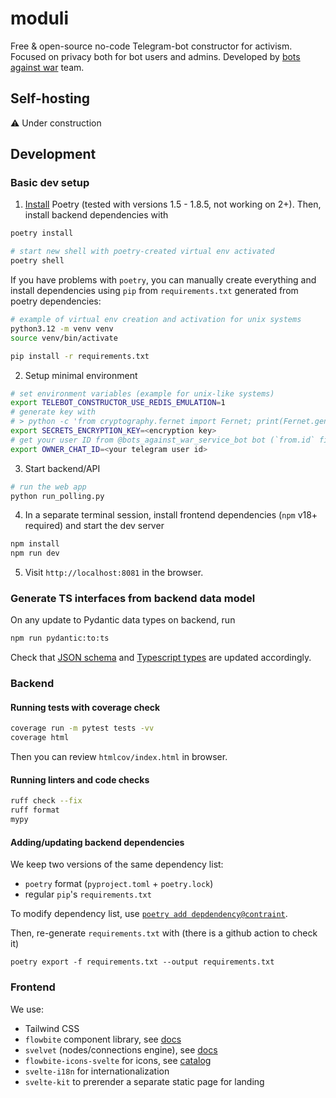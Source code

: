 # moduli

Free & open-source no-code Telegram-bot constructor for activism. Focused on privacy both for bot users and admins.
Developed by [bots against war](https://t.me/bots_against_war_bot) team.

## Self-hosting

:warning: Under construction

## Development

### Basic dev setup

1. [Install](https://python-poetry.org/docs/) Poetry (tested with versions 1.5 - 1.8.5, not working on 2+). Then, install
   backend dependencies with

```bash
poetry install

# start new shell with poetry-created virtual env activated
poetry shell
```

If you have problems with `poetry`, you can manually create everything and install dependencies using `pip`
from `requirements.txt` generated from poetry dependencies:

```bash
# example of virtual env creation and activation for unix systems
python3.12 -m venv venv
source venv/bin/activate

pip install -r requirements.txt
```

2. Setup minimal environment

```sh
# set environment variables (example for unix-like systems)
export TELEBOT_CONSTRUCTOR_USE_REDIS_EMULATION=1
# generate key with
# > python -c 'from cryptography.fernet import Fernet; print(Fernet.generate_key().decode("utf-8"))'
export SECRETS_ENCRYPTION_KEY=<encryption key>
# get your user ID from @bots_against_war_service_bot bot (`from.id` field)
export OWNER_CHAT_ID=<your telegram user id>
```

3. Start backend/API

```sh
# run the web app
python run_polling.py
```

4. In a separate terminal session, install frontend dependencies (`npm` v18+ required) and
start the dev server

```bash
npm install
npm run dev
```

5. Visit `http://localhost:8081` in the browser.

### Generate TS interfaces from backend data model

On any update to Pydantic data types on backend, run

```bash
npm run pydantic:to:ts
```

Check that [JSON schema](data/schema.json) and
[Typescript types](frontend/src/api/types.ts) are updated accordingly.

### Backend

#### Running tests with coverage check

```bash
coverage run -m pytest tests -vv
coverage html
```

Then you can review `htmlcov/index.html` in browser.

#### Running linters and code checks

```bash
ruff check --fix
ruff format
mypy
```

#### Adding/updating backend dependencies

We keep two versions of the same dependency list:
- `poetry` format (`pyproject.toml` + `poetry.lock`)
- regular `pip`'s `requirements.txt`

To modify dependency list, use
[`poetry add depdendency@contraint`](https://python-poetry.org/docs/cli/#add).

Then, re-generate `requirements.txt` with (there is a github action to check it)

```shell
poetry export -f requirements.txt --output requirements.txt 
```

### Frontend

We use:
- Tailwind CSS
- `flowbite` component library, see [docs](https://flowbite-svelte.com/docs/pages/introduction)
- `svelvet` (nodes/connections engine), see [docs](https://svelvet.mintlify.app/introduction)
- `flowbite-icons-svelte` for icons, see [catalog](https://flowbite-svelte-icons.vercel.app/solid)
- `svelte-i18n` for internationalization
- `svelte-kit` to prerender a separate static page for landing

